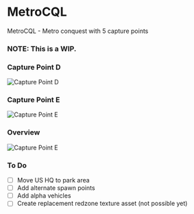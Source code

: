 # MetroCQL
 MetroCQL - Metro conquest with 5 capture points

 ### NOTE: This is a WIP.

### Capture Point D
![Capture Point D](https://i.imgur.com/y8LjBD5.jpg)

### Capture Point E
![Capture Point E](https://i.imgur.com/7VOs5LY.jpg)

### Overview
![Capture Point E](https://i.imgur.com/iM8RCjR.jpg)

### To Do
- [ ] Move US HQ to park area
- [ ] Add alternate spawn points
- [ ] Add alpha vehicles
- [ ] Create replacement redzone texture asset (not possible yet)